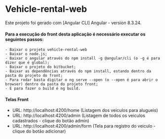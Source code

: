 # Vehicle-rental-web

Este projeto foi gerado com [Angular CLI] Angular - version 8.3.24.


#### Para a execução do front desta aplicação é necessário executar os seguintes passos:

	- Baixar o projeto vehicle-rental-web
	- Baixar o node.js; 
	- Baixar o angular através do npm install -g @angular/cli (o -g é para dizer que é global); 
	- Baixar o projeto do bitbucket;
	- Baixar as dependências através do npm install, estando dentro da pasta do projeto do front; 
	- Para rodar basta digitar o ng serve --open (o --open é para abrir o browser) dentro da pasta do projeto front;
	- E para fazer o build é ng build.
	
	
#### Telas Front

 - URL: http://localhost:4200/home (Listagem dos veiculos para alugueis)
 - URL: http://localhost:4200/admin (Listagem de todos os veiculos cadastrados - clique do botão admin)
 - URL: http://localhost:4200/admin/form (Tela para registro do veiculo - clique do botão adicionar)
 